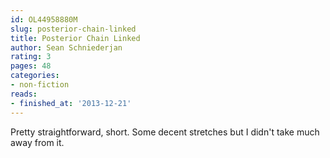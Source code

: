 ```yaml
---
id: OL44958880M
slug: posterior-chain-linked
title: Posterior Chain Linked
author: Sean Schniederjan
rating: 3
pages: 48
categories:
- non-fiction
reads:
- finished_at: '2013-12-21'
---
```

Pretty straightforward, short. Some decent stretches but I didn't take much away from it.
